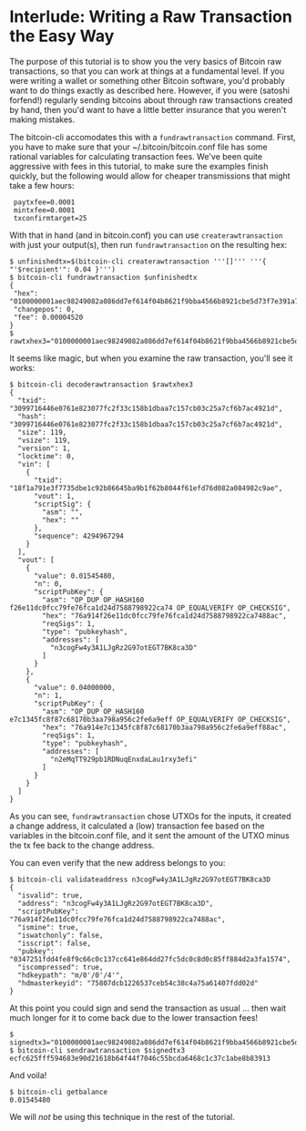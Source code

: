 # Interlude: Writing a Raw Transaction the Easy Way

The purpose of this tutorial is to show you the very basics of Bitcoin raw transactions, so that you can work at things at a fundamental level. If you were writing a wallet or something other Bitcoin software, you'd probably want to do things exactly as described here. However, if you were (satoshi forfend!) regularly sending bitcoins about through raw transactions created by hand, then you'd want to have a little better insurance that you weren't making mistakes.

The bitcoin-cli accomodates this with a `fundrawtransaction` command. First, you have to make sure that your ~/.bitcoin/bitcoin.conf file has some rational variables for calculating transaction fees. We've been quite aggressive with fees in this tutorial, to make sure the examples finish quickly, but the following would allow for cheaper transmissions that might take a few hours:
```
 paytxfee=0.0001
 mintxfee=0.0001
 txconfirmtarget=25
 ```
 With that in hand (and in bitcoin.conf) you can use `createrawtransaction` with just your output(s), then run `fundrawtransaction` on the resulting hex:
 ```
$ unfinishedtx=$(bitcoin-cli createrawtransaction '''[]''' '''{ "'$recipient'": 0.04 }''')
$ bitcoin-cli fundrawtransaction $unfinishedtx
{
  "hex": "0100000001aec98249082a086dd7ef614f04b8621f9bba4566b8921cbe5d73f7e391a7f1180100000000feffffff0208951700000000001976a914f26e11dc0fcc79fe76fca1d24d7588798922ca7488ac00093d00000000001976a914e7c1345fc8f87c68170b3aa798a956c2fe6a9eff88ac00000000",
  "changepos": 0,
  "fee": 0.00004520
}
$ rawtxhex3="0100000001aec98249082a086dd7ef614f04b8621f9bba4566b8921cbe5d73f7e391a7f1180100000000feffffff0208951700000000001976a914f26e11dc0fcc79fe76fca1d24d7588798922ca7488ac00093d00000000001976a914e7c1345fc8f87c68170b3aa798a956c2fe6a9eff88ac00000000"
```
It seems like magic, but when you examine the raw transaction, you'll see it works:
```
$ bitcoin-cli decoderawtransaction $rawtxhex3
{
  "txid": "3099716446e0761e823077fc2f33c158b1dbaa7c157cb03c25a7cf6b7ac4921d",
  "hash": "3099716446e0761e823077fc2f33c158b1dbaa7c157cb03c25a7cf6b7ac4921d",
  "size": 119,
  "vsize": 119,
  "version": 1,
  "locktime": 0,
  "vin": [
    {
      "txid": "18f1a791e3f7735dbe1c92b86645ba9b1f62b8044f61efd76d082a084982c9ae",
      "vout": 1,
      "scriptSig": {
        "asm": "",
        "hex": ""
      },
      "sequence": 4294967294
    }
  ],
  "vout": [
    {
      "value": 0.01545480,
      "n": 0,
      "scriptPubKey": {
        "asm": "OP_DUP OP_HASH160 f26e11dc0fcc79fe76fca1d24d7588798922ca74 OP_EQUALVERIFY OP_CHECKSIG",
        "hex": "76a914f26e11dc0fcc79fe76fca1d24d7588798922ca7488ac",
        "reqSigs": 1,
        "type": "pubkeyhash",
        "addresses": [
          "n3cogFw4y3A1LJgRz2G97otEGT7BK8ca3D"
        ]
      }
    }, 
    {
      "value": 0.04000000,
      "n": 1,
      "scriptPubKey": {
        "asm": "OP_DUP OP_HASH160 e7c1345fc8f87c68170b3aa798a956c2fe6a9eff OP_EQUALVERIFY OP_CHECKSIG",
        "hex": "76a914e7c1345fc8f87c68170b3aa798a956c2fe6a9eff88ac",
        "reqSigs": 1,
        "type": "pubkeyhash",
        "addresses": [
          "n2eMqTT929pb1RDNuqEnxdaLau1rxy3efi"
        ]
      }
    }
  ]
}
```
As you can see, `fundrawtransaction` chose UTXOs for the inputs, it created a change address, it calculated a (low) transaction fee based on the variables in the bitcoin.conf file, and it sent the amount of the UTXO minus the tx fee back to the change address.

You can even verify that the new address belongs to you:
```
$ bitcoin-cli validateaddress n3cogFw4y3A1LJgRz2G97otEGT7BK8ca3D
{
  "isvalid": true,
  "address": "n3cogFw4y3A1LJgRz2G97otEGT7BK8ca3D",
  "scriptPubKey": "76a914f26e11dc0fcc79fe76fca1d24d7588798922ca7488ac",
  "ismine": true,
  "iswatchonly": false,
  "isscript": false,
  "pubkey": "0347251fdd4fe8f9c66c0c137cc641e864dd27fc5dc0c8d0c85ff884d2a3fa1574",
  "iscompressed": true,
  "hdkeypath": "m/0'/0'/4'",
  "hdmasterkeyid": "75807dcb1226537ceb54c38c4a75a61407fdd02d"
}
```
At this point you could sign and send the transaction as usual ... then wait much longer for it to come back due to the lower transaction fees!
```
$ signedtx3="0100000001aec98249082a086dd7ef614f04b8621f9bba4566b8921cbe5d73f7e391a7f118010000006b483045022100a9b1454114bb2c04b51619eb5a00ad391605920ae801405b6191a64d1fb1e6e8022054def9ccbd75cb7929279cfef73ac573cdac7a325a1e3c8f43e139a1340b5d4b012103f7c794378db1c070b07d74f427f394f8a5d53f1abe1d2dab100d5a7a49db8785feffffff0208951700000000001976a914f26e11dc0fcc79fe76fca1d24d7588798922ca7488ac00093d00000000001976a914e7c1345fc8f87c68170b3aa798a956c2fe6a9eff88ac00000000"
$ bitcoin-cli sendrawtransaction $signedtx3
ecfc625fff594683e90d21618b64f44f7046c55bcda6468c1c37c1abe8b83913
```
And voila!
```
$ bitcoin-cli getbalance
0.01545480
```
We will _not_ be using this technique in the rest of the tutorial.
